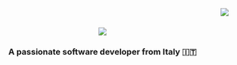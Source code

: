 <img align="right" src="https://visitor-badge.laobi.icu/badge?page_id=Mbazie-Kone.Mbazie-Kone" />

<h1 align="center">
  <img src="https://readme-typing-svg.herokuapp.com/?font=Righteous&size=35&center=true&vCenter=true&width=500&height=70&duration=4000&lines=Hi+There!+👋;+I'm+M'bazie+Kone!;" />
</h1>

<h3 align="center">A passionate software developer from Italy &#x1F1EE;&#x1F1F9; </h3>

<br/>

<div align="center">


